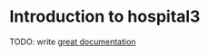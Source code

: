 # Introduction to hospital3

TODO: write [great documentation](http://jacobian.org/writing/what-to-write/)
